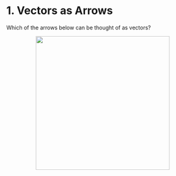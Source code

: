 # 1. Vectors as Arrows

Which of the arrows below can be thought of as vectors?

<div align="center">
<img src="images\task1.png" width="350" />
</div>
